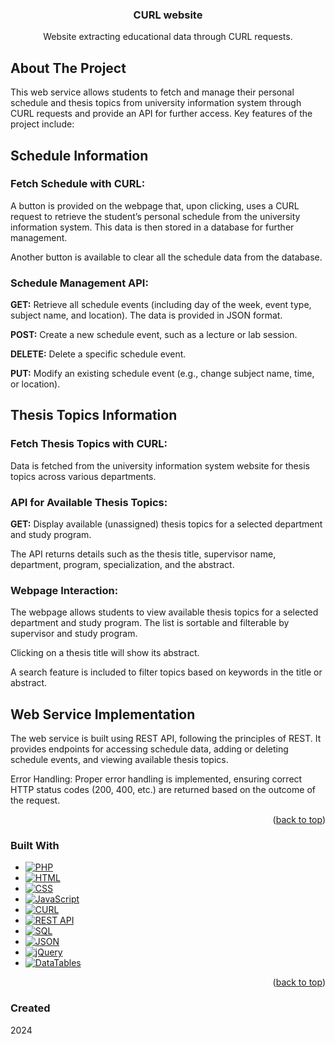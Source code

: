 <a id="readme-top"></a>

<!-- HEADER -->
<div align="center">
  <h3 align="center">CURL website</h1>
  <p align="center">
    Website extracting educational data through CURL requests.
  </p>
</div>

<!-- ABOUT THE PROJECT -->
## About The Project

This web service allows students to fetch and manage their personal schedule and thesis topics from university information system through CURL requests and provide an API for further access.
Key features of the project include:

## Schedule Information
### Fetch Schedule with CURL:
A button is provided on the webpage that, upon clicking, uses a CURL request to retrieve the student’s personal schedule from the university information system.
This data is then stored in a database for further management.

Another button is available to clear all the schedule data from the database.

### Schedule Management API:
**GET:** Retrieve all schedule events (including day of the week, event type, subject name, and location). The data is provided in JSON format.

**POST:** Create a new schedule event, such as a lecture or lab session.

**DELETE:** Delete a specific schedule event.

**PUT:** Modify an existing schedule event (e.g., change subject name, time, or location).

## Thesis Topics Information
### Fetch Thesis Topics with CURL:
Data is fetched from the university information system website for thesis topics across various departments.

### API for Available Thesis Topics:
**GET:** Display available (unassigned) thesis topics for a selected department and study program.

The API returns details such as the thesis title, supervisor name, department, program, specialization, and the abstract.

### Webpage Interaction:
The webpage allows students to view available thesis topics for a selected department and study program.
The list is sortable and filterable by supervisor and study program.

Clicking on a thesis title will show its abstract.

A search feature is included to filter topics based on keywords in the title or abstract.

## Web Service Implementation
The web service is built using REST API, following the principles of REST. It provides endpoints for accessing schedule data, adding or deleting schedule events, and viewing available thesis topics.

Error Handling: Proper error handling is implemented, ensuring correct HTTP status codes (200, 400, etc.) are returned based on the outcome of the request.

<p align="right">(<a href="#readme-top">back to top</a>)</p>

<!-- TOOLS -->
### Built With

* [![PHP][PHP.com]][PHP-url]
* [![HTML][HTML.com]][HTML-url]
* [![CSS][CSS.com]][CSS-url]
* [![JavaScript][JS.com]][JS-url]
* [![CURL][CURL.com]][CURL-url]
* [![REST API][REST-url]][REST-url]
* [![SQL][SQL.com]][SQL-url]
* [![JSON][JSON.com]][JSON-url]
* [![jQuery][jQuery.com]][jQuery-url]
* [![DataTables][DataTables.com]][DataTables-url]

<p align="right">(<a href="#readme-top">back to top</a>)</p>

<!-- LINKS -->
[HTML.com]: https://img.shields.io/badge/HTML-E34F26?style=for-the-badge&logo=html5&logoColor=white
[HTML-url]: https://developer.mozilla.org/en-US/docs/Web/HTML
[CSS.com]: https://img.shields.io/badge/CSS-1572B6?style=for-the-badge&logo=css3&logoColor=white
[CSS-url]: https://developer.mozilla.org/en-US/docs/Web/CSS
[JS.com]: https://img.shields.io/badge/JavaScript-F7DF1E?style=for-the-badge&logo=javascript&logoColor=black
[JS-url]: https://developer.mozilla.org/en-US/docs/Web/JavaScript
[PHP.com]: https://img.shields.io/badge/PHP-777BB4?style=for-the-badge&logo=php&logoColor=white
[PHP-url]: https://www.php.net/
[SQL.com]: https://img.shields.io/badge/SQL-006B3F?style=for-the-badge&logo=sql&logoColor=white
[SQL-url]: https://www.mysql.com/
[DataTables.com]: https://img.shields.io/badge/DataTables-1A82FF?style=for-the-badge&logo=datatables&logoColor=white
[DataTables-url]: https://datatables.net/
[CURL.com]: https://img.shields.io/badge/CURL-3BB9FF?style=for-the-badge&logo=curl&logoColor=white
[CURL-url]: https://curl.se/
[JSON.com]: https://img.shields.io/badge/JSON-000000?style=for-the-badge&logo=json&logoColor=white
[JSON-url]: https://www.json.org/json-en.html
[REST-url]: https://img.shields.io/badge/REST-5A2C79?style=for-the-badge&logo=rest&logoColor=white
[REST-url]: https://restfulapi.net/
[jQuery.com]: https://img.shields.io/badge/jQuery-0769AD?style=for-the-badge&logo=jquery&logoColor=white
[jQuery-url]: https://jquery.com/


### Created
2024
